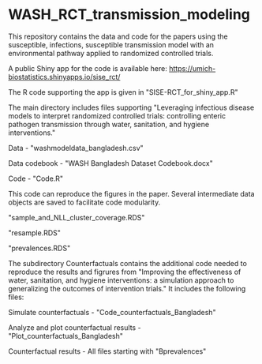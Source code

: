 # WASH_RCT_transmission_modeling

This repository contains the data and code for the papers using the susceptible, infections, susceptible transmission model with an environmental pathway applied to randomized controlled trials.

A public Shiny app for the code is available here: https://umich-biostatistics.shinyapps.io/sise_rct/

The R code supporting the app is given in "SISE-RCT_for_shiny_app.R"


The main directory includes files supporting "Leveraging infectious disease models to interpret 
randomized controlled trials: controlling enteric pathogen transmission through water, sanitation, and hygiene interventions."

Data - "washmodeldata_bangladesh.csv"

Data codebook - "WASH Bangladesh Dataset Codebook.docx"

Code - "Code.R"

This code can reproduce the figures in the paper. Several intermediate data objects are saved to facilitate code modularity.

"sample_and_NLL_cluster_coverage.RDS"

"resample.RDS"

"prevalences.RDS"

The subdirectory Counterfactuals contains the additional code needed to reproduce the results and figrures from "Improving the effectiveness of water, sanitation, and hygiene interventions: a simulation approach to generalizing the outcomes of intervention trials." It includes the following files:

Simulate counterfactuals - "Code_counterfactuals_Bangladesh"

Analyze and plot counterfactual results - "Plot_counterfactuals_Bangladesh"

Counterfactual results - All files starting with "Bprevalences"
